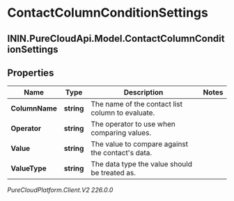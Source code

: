 # ContactColumnConditionSettings

## ININ.PureCloudApi.Model.ContactColumnConditionSettings

## Properties

|Name | Type | Description | Notes|
|------------ | ------------- | ------------- | -------------|
| **ColumnName** | **string** | The name of the contact list column to evaluate. | |
| **Operator** | **string** | The operator to use when comparing values. | |
| **Value** | **string** | The value to compare against the contact&#39;s data. | |
| **ValueType** | **string** | The data type the value should be treated as. | |



_PureCloudPlatform.Client.V2 226.0.0_

